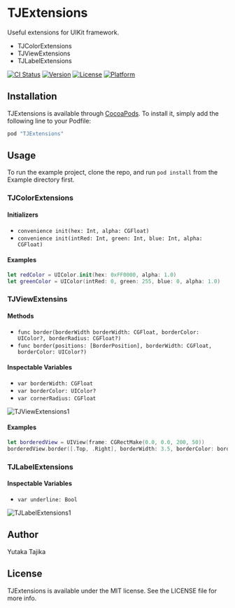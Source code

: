 # TJExtensions

Useful extensions for UIKit framework.

- TJColorExtensions
- TJViewExtensions
- TJLabelExtensions

[![CI Status](http://img.shields.io/travis/taji-taji/TJExtensions.svg?style=flat)](https://travis-ci.org/taji-taji/TJExtensions)
[![Version](https://img.shields.io/cocoapods/v/TJExtensions.svg?style=flat)](http://cocoapods.org/pods/TJExtensions)
[![License](https://img.shields.io/cocoapods/l/TJExtensions.svg?style=flat)](http://cocoapods.org/pods/TJExtensions)
[![Platform](https://img.shields.io/cocoapods/p/TJExtensions.svg?style=flat)](http://cocoapods.org/pods/TJExtensions)

## Installation

TJExtensions is available through [CocoaPods](http://cocoapods.org). To install
it, simply add the following line to your Podfile:

```ruby
pod "TJExtensions"
```

## Usage

To run the example project, clone the repo, and run `pod install` from the Example directory first.

### TJColorExtensions

#### Initializers

- `convenience init(hex: Int, alpha: CGFloat)`
- `convenience init(intRed: Int, green: Int, blue: Int, alpha: CGFloat)`

#### Examples

```swift
let redColor = UIColor.init(hex: 0xFF0000, alpha: 1.0)
let greenColor = UIColor(intRed: 0, green: 255, blue: 0, alpha: 1.0)
```

### TJViewExtensins

#### Methods

- `func border(borderWidth borderWidth: CGFloat, borderColor: UIColor?, borderRadius: CGFloat?)`
- `func border(positions: [BorderPosition], borderWidth: CGFloat, borderColor: UIColor?)`

#### Inspectable Variables

- `var borderWidth: CGFloat`
- `var borderColor: UIColor?`
- `var cornerRadius: CGFloat`

![TJViewExtensions1](https://raw.githubusercontent.com/wiki/taji-taji/TJExtension/images/TJViewExtensions1.png)

#### Examples

```swift
let borderedView = UIView(frame: CGRectMake(0.0, 0.0, 200, 50))
borderedView.border([.Top, .Right], borderWidth: 3.5, borderColor: borderColor)
```


### TJLabelExtensions

#### Inspectable Variables

- `var underline: Bool`

![TJLabelExtensions1](https://raw.githubusercontent.com/wiki/taji-taji/TJExtension/images/TJLableExtensions1.png)


## Author

Yutaka Tajika

## License

TJExtensions is available under the MIT license. See the LICENSE file for more info.
